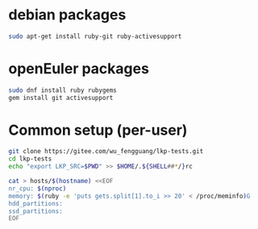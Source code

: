 
# debian packages

```bash
sudo apt-get install ruby-git ruby-activesupport
```

# openEuler packages

```bash
sudo dnf install ruby rubygems
gem install git activesupport
```

# Common setup (per-user)

```bash
git clone https://gitee.com/wu_fengguang/lkp-tests.git
cd lkp-tests
echo "export LKP_SRC=$PWD" >> $HOME/.${SHELL##*/}rc

cat > hosts/$(hostname) <<EOF
nr_cpu: $(nproc)
memory: $(ruby -e 'puts gets.split[1].to_i >> 20' < /proc/meminfo)G
hdd_partitions:
ssd_partitions:
EOF

```

